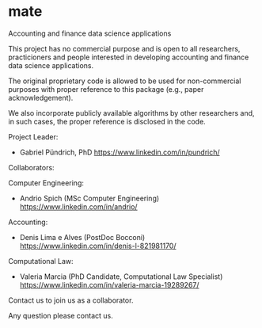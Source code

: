 # mate
Accounting and finance data science applications

This project has no commercial purpose and is open to all researchers, practicioners and people interested in developing accounting and finance data science applications.

The original proprietary code is allowed to be used for non-commercial purposes with proper reference to this package (e.g., paper acknowledgement).

We also incorporate publicly available algorithms by other researchers and, in such cases, the proper reference is disclosed in the code.

Project Leader:
- Gabriel Pündrich, PhD  https://www.linkedin.com/in/pundrich/

Collaborators:

Computer Engineering:
- Andrio Spich (MSc Computer Engineering) https://www.linkedin.com/in/andrio/

Accounting:
- Denis Lima e Alves (PostDoc Bocconi) https://www.linkedin.com/in/denis-l-821981170/

Computational Law:
- Valeria Marcia (PhD Candidate, Computational Law Specialist) https://www.linkedin.com/in/valeria-marcia-19289267/

Contact us to join us as a collaborator.

Any question please contact us.
